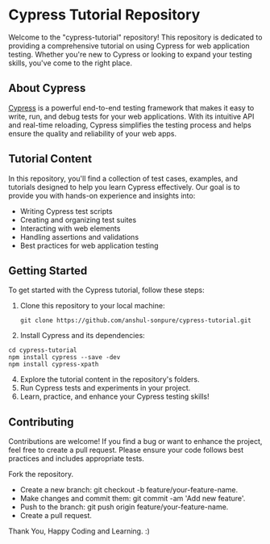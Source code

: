 # Cypress Tutorial Repository

Welcome to the "cypress-tutorial" repository! This repository is dedicated to providing a comprehensive tutorial on using Cypress for web application testing. Whether you're new to Cypress or looking to expand your testing skills, you've come to the right place.

## About Cypress

[Cypress](https://www.cypress.io/) is a powerful end-to-end testing framework that makes it easy to write, run, and debug tests for your web applications. With its intuitive API and real-time reloading, Cypress simplifies the testing process and helps ensure the quality and reliability of your web apps.

## Tutorial Content

In this repository, you'll find a collection of test cases, examples, and tutorials designed to help you learn Cypress effectively. Our goal is to provide you with hands-on experience and insights into:

- Writing Cypress test scripts
- Creating and organizing test suites
- Interacting with web elements
- Handling assertions and validations
- Best practices for web application testing

## Getting Started

To get started with the Cypress tutorial, follow these steps:

1. Clone this repository to your local machine:

   ```
   git clone https://github.com/anshul-sonpure/cypress-tutorial.git

2. Install Cypress and its dependencies:

```
cd cypress-tutorial
npm install cypress --save -dev
npm install cypress-xpath
```
   
4. Explore the tutorial content in the repository's folders.
5. Run Cypress tests and experiments in your project.
6. Learn, practice, and enhance your Cypress testing skills!

## Contributing
Contributions are welcome! If you find a bug or want to enhance the project, feel free to create a pull request. Please ensure your code follows best practices and includes appropriate tests.

Fork the repository.
- Create a new branch: git checkout -b feature/your-feature-name.
- Make changes and commit them: git commit -am 'Add new feature'.
- Push to the branch: git push origin feature/your-feature-name.
- Create a pull request.

Thank You,
Happy Coding and Learning. :)
